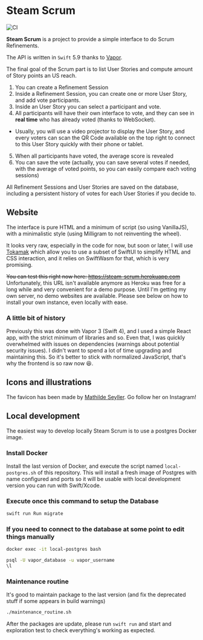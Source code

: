 # Steam Scrum

![CI](https://github.com/renaudjenny/steamScrum/workflows/Swift/badge.svg)

**Steam Scrum** is a project to provide a simple interface to do Scrum Refinements.

The API is written in `Swift` 5.9 thanks to [Vapor](https://vapor.codes).

The final goal of the Scrum part is to list User Stories and compute amount of Story points an US reach.

1. You can create a Refinement Session
2. Inside a Refinement Session, you can create one or more User Story, and add vote participants.
3. Inside an User Story you can select a participant and vote.
4. All participants will have their own interface to vote, and they can see in **real time** who has already voted (thanks to WebSocket).
  * Usually, you will use a video projector to display the User Story, and every voters can scan the QR Code available on the top right to connect to this User Story quickly with their phone or tablet.
5. When all participants have voted, the average score is revealed
6. You can save the vote (actually, you can save several votes if needed, with the average of voted points, so you can easily compare each voting sessions)

All Refinement Sessions and User Stories are saved on the database, including a persistent history of votes for each User Stories if you decide to.

## Website

The interface is pure HTML and a minimum of script (so using VanillaJS), with a minimalistic style (using Milligram to not reinventing the wheel).

It looks very raw, especially in the code for now, but soon or later, I will use [Tokamak](https://github.com/swiftwasm/Tokamak) which allow you to use a subset of SwiftUI to simplify HTML and CSS interaction, and it relies on SwiftWasm for that, which is very promising.

~~You can test this right now here: https://steam-scrum.herokuapp.com~~ Unfortunately, this URL isn't available anymore as Heroku was free for a long while and very convenient for a demo purpose. Until I'm getting my own server, no demo websites are available. Please see below on how to install your own instance, even locally with ease.

### A little bit of history

Previously this was done with Vapor 3 (Swift 4), and I used a simple React app, with the strict minimum of libraries and so. Even that, I was quickly overwhelmed with issues on dependencies (warnings about potential security issues). I didn't want to spend a lot of time upgrading and maintaining this. So it's better to stick with normalized JavaScript, that's why the frontend is so raw now 😆.

## Icons and illustrations

The favicon has been made by [Mathilde Seyller](https://instagram.com/myobriel). Go follow her on Instagram!

## Local development

The easiest way to develop locally Steam Scrum is to use a postgres Docker image.

### Install Docker

Install the last version of Docker, and execute the script named `local-postgres.sh` of this repository. This will install a fresh image of Postgres with name configured and ports so it will be usable with local development version you can run with Swift/Xcode.

### Execute once this command to setup the Database

```bash
swift run Run migrate
```

### If you need to connect to the database at some point to edit things manually

```bash
docker exec -it local-postgres bash
```

```bash
psql -U vapor_database -u vapor_username
\l
```

### Maintenance routine

It's good to maintain package to the last version (and fix the deprecated stuff if some appears in build warnings)

```bash
./maintenance_routine.sh
```

After the packages are update, please run `swift run` and start and exploration test to check everything's working as expected.
